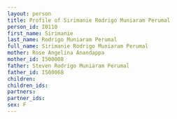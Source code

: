 ```yaml
---
layout: person
title: Profile of Sirimanie Rodrigo Muniaram Perumal
person_id: I0110
first_name: Sirimanie
last_name: Rodrigo Muniaram Perumal
full_name: Sirimanie Rodrigo Muniaram Perumal
mother: Rose Angelina Anandappa
mother_id: I500008
father: Steven Rodrigo Muniaram Perumal
father_id: I500068
children:
children_ids:
partners:
partner_ids:
sex: F
---
```


